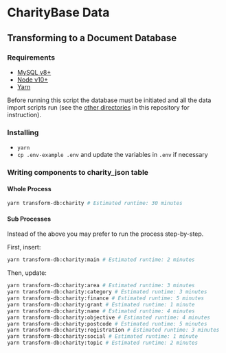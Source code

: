 # CharityBase Data

## Transforming to a Document Database

### Requirements

- [MySQL v8+](https://www.mysql.com)
- [Node v10+](https://nodejs.org)
- [Yarn](https://yarnpkg.com)

Before running this script the database must be initiated and all the data import scripts run (see the [other directories](../) in this repository for instruction).


### Installing

- `yarn`
- `cp .env-example .env` and update the variables in `.env` if necessary


### Writing components to charity_json table

#### Whole Process

```bash
yarn transform-db:charity # Estimated runtime: 30 minutes
```

#### Sub Processes

Instead of the above you may prefer to run the process step-by-step.

First, insert:

```bash
yarn transform-db:charity:main # Estimated runtime: 2 minutes
```

Then, update:

```bash
yarn transform-db:charity:area # Estimated runtime: 3 minutes
yarn transform-db:charity:category # Estimated runtime: 3 minutes
yarn transform-db:charity:finance # Estimated runtime: 5 minutes
yarn transform-db:charity:grant # Estimated runtime: 1 minute
yarn transform-db:charity:name # Estimated runtime: 4 minutes
yarn transform-db:charity:objective # Estimated runtime: 4 minutes
yarn transform-db:charity:postcode # Estimated runtime: 5 minutes
yarn transform-db:charity:registration # Estimated runtime: 3 minutes
yarn transform-db:charity:social # Estimated runtime: 1 minute
yarn transform-db:charity:topic # Estimated runtime: 2 minutes
```
